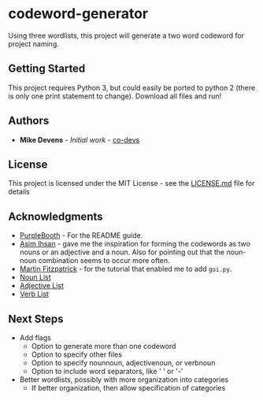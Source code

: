 # codeword-generator

Using three wordlists, this project will generate a two word codeword for project naming.

## Getting Started

This project requires Python 3, but could easily be ported to python 2 (there is only one print statement to change). Download all files and run!

## Authors

- **Mike Devens** - _Initial work_ - [co-devs](https://github.com/co-devs)

## License

This project is licensed under the MIT License - see the [LICENSE.md](LICENSE.md) file for details

## Acknowledgments

- [PurpleBooth](https://github.com/PurpleBooth) - For the README guide.
- [Asim Ihsan](https://github.com/asimihsan) - gave me the inspiration for forming the codewords as two nouns or an adjective and a noun. Also for pointing out that the noun-noun combination seems to occur more often.
- [Martin Fitzpatrick](https://www.pythonguis.com/tutorials/creating-your-first-pyqt-window/) - for the tutorial that enabled me to add `gui.py`.
- [Noun List](http://www.desiquintans.com/downloads/nounlist/nounlist.txt)
- [Adjective List](https://www.talkenglish.com/vocabulary/top-500-adjectives.aspx)
- [Verb List](https://www.linguasorb.com/english/verbs/most-common-verbs/1)

## Next Steps

- Add flags
  - Option to generate more than one codeword
  - Option to specify other files
  - Option to specify nounnoun, adjectivenoun, or verbnoun
  - Option to include word separators, like ' ' or '-'
- Better wordlists, possibly with more organization into categories
  - If better organization, then allow specification of categories

